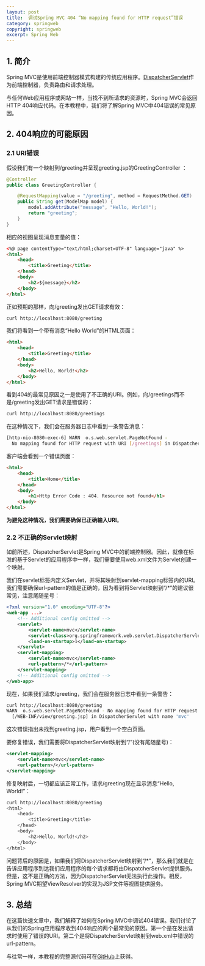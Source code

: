 ```yaml
---
layout: post
title:  调试Spring MVC 404 “No mapping found for HTTP request”错误
category: springweb
copyright: springweb
excerpt: Spring Web
---
```


## 1. 简介

Spring MVC是使用前端控制器模式构建的传统应用程序。[DispatcherServlet](https://www.baeldung.com/spring-dispatcherservlet)作为前端控制器，负责路由和请求处理。

与任何Web应用程序或网站一样，当找不到所请求的资源时，Spring MVC会返回HTTP 404响应代码。在本教程中，我们将了解Spring MVC中404错误的常见原因。

## 2. 404响应的可能原因

### 2.1 URI错误

假设我们有一个映射到/greeting并呈现greeting.jsp的GreetingController ：

```java
@Controller
public class GreetingController {

    @RequestMapping(value = "/greeting", method = RequestMethod.GET)
    public String get(ModelMap model) {
        model.addAttribute("message", "Hello, World!");
        return "greeting";
    }
}
```

相应的视图呈现消息变量的值：

```html
<%@ page contentType="text/html;charset=UTF-8" language="java" %>
<html>
    <head>
        <title>Greeting</title>
    </head>
    <body>
        <h2>${message}</h2>
    </body>
</html>
```

正如预期的那样，向/greeting发出GET请求有效：

```bash
curl http://localhost:8080/greeting
```

我们将看到一个带有消息“Hello World”的HTML页面：

```html
<html>
    <head>
        <title>Greeting</title>
    </head>
    <body>
        <h2>Hello, World!</h2>
    </body>
</html>
```

看到404的最常见原因之一是使用了不正确的URI。例如，向/greetings而不是/greeting发出GET请求是错误的：

```bash
curl http://localhost:8080/greetings
```

在这种情况下，我们会在服务器日志中看到一条警告消息：

```bash
[http-nio-8080-exec-6] WARN  o.s.web.servlet.PageNotFound - 
  No mapping found for HTTP request with URI [/greetings] in DispatcherServlet with name 'mvc'
```

客户端会看到一个错误页面：

```html
<html>
    <head>
        <title>Home</title>
    </head>
    <body>
        <h1>Http Error Code : 404. Resource not found</h1>
    </body>
</html>
```

**为避免这种情况，我们需要确保已正确输入URI**。

### 2.2 不正确的Servlet映射

如前所述，DispatcherServlet是Spring MVC中的前端控制器。因此，就像在标准的基于Servlet的应用程序中一样，我们需要使用web.xml文件为Servlet创建一个映射。

我们在servlet标签内定义Servlet，并将其映射到servlet-mapping标签内的URI。我们需要确保url-pattern的值是正确的，因为看到将Servlet映射到“/*”的建议很常见，注意尾随星号：

```xml
<?xml version="1.0" encoding="UTF-8"?>
<web-app ...>
    <!-- Additional config omitted -->
    <servlet>
        <servlet-name>mvc</servlet-name>
        <servlet-class>org.springframework.web.servlet.DispatcherServlet</servlet-class>
        <load-on-startup>1</load-on-startup>
    </servlet>
    <servlet-mapping>
        <servlet-name>mvc</servlet-name>
        <url-pattern>/*</url-pattern>
    </servlet-mapping>
    <!-- Additional config omitted -->
</web-app>
```

现在，如果我们请求/greeting，我们会在服务器日志中看到一条警告：

```bash
curl http://localhost:8080/greeting
WARN  o.s.web.servlet.PageNotFound - No mapping found for HTTP request with URI 
  [/WEB-INF/view/greeting.jsp] in DispatcherServlet with name 'mvc'
```

这次错误指出未找到greeting.jsp，用户看到一个空白页面。

要修复错误，我们需要将DispatcherServlet映射到“/”(没有尾随星号)：

```xml
<servlet-mapping>
    <servlet-name>mvc</servlet-name>
    <url-pattern>/</url-pattern>
</servlet-mapping>
```

修复映射后，一切都应该正常工作，请求/greeting现在显示消息“Hello, World!”：

```bash
curl http://localhost:8080/greeting
<html>
    <head>
        <title>Greeting</title>
    </head>
    <body>
        <h2>Hello, World!</h2>
    </body>
</html>
```

问题背后的原因是，如果我们将DispatcherServlet映射到“/*”，那么我们就是在告诉应用程序到达我们应用程序的每个请求都将由DispatcherServlet提供服务。但是，这不是正确的方法，因为DispatcherServlet无法执行此操作。相反，Spring MVC期望ViewResolver的实现为JSP文件等视图提供服务。

## 3. 总结

在这篇快速文章中，我们解释了如何在Spring MVC中调试404错误。我们讨论了从我们的Spring应用程序收到404响应的两个最常见的原因。第一个是在发出请求时使用了错误的URI。第二个是将DispatcherServlet映射到web.xml中错误的url-pattern。

与往常一样，本教程的完整源代码可在[GitHub](https://github.com/tuyucheng7/taketoday-tutorial4j/tree/master/spring-web-modules)上获得。